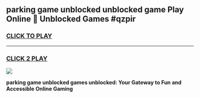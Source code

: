 
## parking game unblocked unblocked game Play Online 👋 Unblocked Games #qzpir
<h3>
<a href="https://premium.freeplayer.one?title=parking_game_unblocked&ref=21F">CLICK TO PLAY</a></h3>
<hr>

<h3>
<a href="https://premium.freeplayer.one?title=parking_game_unblocked&ref=21F">CLICK 2 PLAY</a>
  
</h3>

<a href="https://premium.freeplayer.one?title=parking_game_unblocked&ref=21F/"><img src="https://clearcache.store/games.png"></a>


**parking game unblocked games unblocked: Your Gateway to Fun and Accessible Online Gaming**
